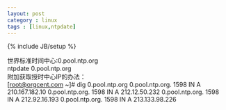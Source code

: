 ```yaml
---
layout: post
category : linux
tags : [linux,ntpdate]
---
```

{% include JB/setup %}

世界标准时间中心:0.pool.ntp.org  
	ntpdate 0.pool.ntp.org  
附加获取授时中心IP的办法：  
	[root@orgcent.com ~]# dig 0.pool.ntp.org
	0.pool.ntp.org.         1598    IN      A       210.167.182.10
	0.pool.ntp.org.         1598    IN      A       212.12.50.232
	0.pool.ntp.org.         1598    IN      A       212.92.16.193
	0.pool.ntp.org.         1598    IN      A       213.133.98.226


<!--more-->